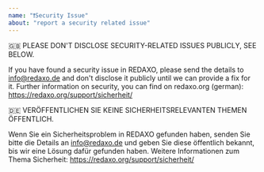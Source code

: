 ```yaml
---
name: "❗️Security Issue"
about: "report a security related issue"
---
```


🇬🇧 PLEASE DON'T DISCLOSE SECURITY-RELATED ISSUES PUBLICLY, SEE BELOW.

If you have found a security issue in REDAXO, please send the details to info@redaxo.de and don't disclose it publicly until we can provide a fix for it. 
Further information on security, you can find on redaxo.org (german): https://redaxo.org/support/sicherheit/ 

🇩🇪 VERÖFFENTLICHEN SIE KEINE SICHERHEITSRELEVANTEN THEMEN ÖFFENTLICH.

Wenn Sie ein Sicherheitsproblem in REDAXO gefunden haben, senden Sie bitte die Details an info@redaxo.de und geben Sie diese öffentlich bekannt, bis wir eine Lösung dafür gefunden haben. 
Weitere Informationen zum Thema Sicherheit: https://redaxo.org/support/sicherheit/
